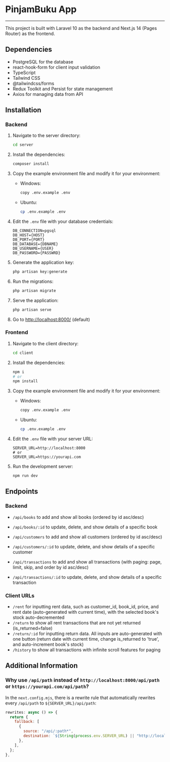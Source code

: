 # **PinjamBuku App**

---

This project is built with Laravel 10 as the backend and Next.js 14 (Pages Router) as the frontend.

## Dependencies

- PostgreSQL for the database
- react-hook-form for client input validation
- TypeScript
- Tailwind CSS
- @tailwindcss/forms
- Redux Toolkit and Persist for state management
- Axios for managing data from API

## Installation

### Backend

1. Navigate to the server directory:
    ```bash
    cd server
    ```

2. Install the dependencies:
    ```bash
    composer install
    ```

3. Copy the example environment file and modify it for your environment:
    - Windows:
        ```bash
        copy .env.example .env
        ```
    - Ubuntu:
        ```bash
        cp .env.example .env
        ```

4. Edit the `.env` file with your database credentials:
    ```env
    DB_CONNECTION=pgsql
    DB_HOST={HOST}
    DB_PORT={PORT}
    DB_DATABASE={DBNAME}
    DB_USERNAME={USER}
    DB_PASSWORD={PASSWRD}
    ```

5. Generate the application key:
    ```bash
    php artisan key:generate
    ```

6. Run the migrations:
    ```bash
    php artisan migrate
    ```

7. Serve the application:
    ```bash
    php artisan serve
    ```

8. Go to [http://localhost:8000/](http://localhost:8000/) (default)

### Frontend

1. Navigate to the client directory:
    ```bash
    cd client
    ```

2. Install the dependencies:
    ```bash
    npm i
    # or
    npm install
    ```

3. Copy the example environment file and modify it for your environment:
    - Windows:
        ```bash
        copy .env.example .env
        ```
    - Ubuntu:
        ```bash
        cp .env.example .env
        ```

4. Edit the `.env` file with your server URL:
    ```env
    SERVER_URL=http://localhost:8000
    # or
    SERVER_URL=https://yourapi.com
    ```

5. Run the development server:
    ```bash
    npm run dev
    ```

## Endpoints

### Backend

- `/api/books` to add and show all books (ordered by id asc/desc)
- `/api/books/:id` to update, delete, and show details of a specific book

- `/api/customers` to add and show all customers (ordered by id asc/desc)
- `/api/customers/:id` to update, delete, and show details of a specific customer

- `/api/transactions` to add and show all transactions (with paging: page, limit, skip, and order by id asc/desc)
- `/api/transactions/:id` to update, delete, and show details of a specific transaction

### Client URLs

- `/rent` for inputting rent data, such as customer_id, book_id, price, and rent date (auto-generated with current time), with the selected book's stock auto-decremented
- `/return` to show all rent transactions that are not yet returned (is_returned=false)
- `/return/:id` for inputting return data. All inputs are auto-generated with one button (return date with current time, change is_returned to 'true', and auto-increment book's stock)
- `/history` to show all transactions with infinite scroll features for paging

## Additional Information

### Why use `/api/path` instead of `http://localhost:8000/api/path` or `https://yourapi.com/api/path`?

In the `next.config.mjs`, there is a rewrite rule that automatically rewrites every `/api/path` to `${SERVER_URL}/api/path`:

```javascript
rewrites: async () => {
  return {
    fallback: [
      {
        source: "/api/:path*",
        destination: `${String(process.env.SERVER_URL) || "http://localhost:8000"}/api/:path*`
      },
    ],
  };
},
